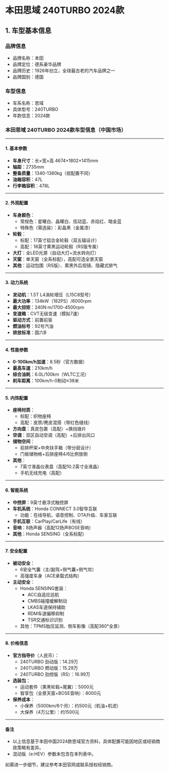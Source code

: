 
# 本田思域 240TURBO 2024款
## 1. 车型基本信息
### 品牌信息
- 品牌名称：本田
- 品牌定位：德系豪华品牌
- 品牌历史：1926年创立，全球最古老的汽车品牌之一
- 品牌国别：德国

### 车型信息
- 车系名称：思域
- 具体型号：240TURBO
- 年款信息：2024款

### 本田思域 240TURBO 2024款车型信息（中国市场）

---

#### **1. 基本参数**  
- **车身尺寸**：长×宽×高 4674×1802×1415mm  
- **轴距**：2735mm  
- **整备质量**：1340-1380kg（视配置不同）  
- **油箱容积**：47L  
- **行李箱容积**：478L  

---

#### **2. 外观配置**  
- **车身颜色**：  
  - 常规色：星曜白、晶耀白、炫动蓝、赤焰红、暗金蓝  
  - 特殊色（需选装）：彩晶黑（金属漆）  
- **轮毂**：  
  - 标配：17英寸铝合金轮毂（双五辐设计）  
  - 高配：18英寸熏黑运动轮毂（RS版专属）  
- **大灯**：全LED光源（自动大灯+流水转向灯）  
- **天窗**：单天窗（全系标配），高配可选全景天窗  
- **其他**：运动包围（RS版）、熏黑外后视镜、隐藏式排气  

---

#### **3. 动力系统**  
- **发动机**：1.5T L4涡轮增压（L15C8型号）  
- **最大功率**：134kW（182PS）/6000rpm  
- **最大扭矩**：240N·m/1700-4500rpm  
- **变速箱**：CVT无级变速（模拟7速）  
- **驱动方式**：前置前驱  
- **燃油标号**：92号汽油  
- **排放标准**：国六B  

---

#### **4. 性能参数**  
- **0-100km/h加速**：8.5秒（官方数据）  
- **最高车速**：210km/h  
- **综合油耗**：6.0L/100km（WLTC工况）  
- **刹车距离**：100km/h-0制动≤38米  

---

#### **5. 内饰配置**  
- **座椅材质**：  
  - 标配：织物座椅  
  - 高配：皮质/麂皮混搭（带红色缝线）  
- **方向盘**：真皮包裹（高配）+换挡拨片  
- **空调**：双区自动空调（高配）+后排出风口  
- **储物空间**：  
  - 前排杯架+中央扶手箱（带分层设计）  
  - 门板储物格+后排座椅4/6比例放倒  
- **其他**：  
  - 7英寸液晶仪表盘（高配10.2英寸全液晶）  
  - 手机无线充电（高配）  

---

#### **6. 智能系统**  
- **中控屏**：9英寸悬浮式触控屏  
- **车机系统**：Honda CONNECT 3.0智导互联  
  - 功能：在线导航、语音控制、OTA升级、车家互联  
- **手机互联**：CarPlay/CarLife（有线）  
- **音响**：8扬声器（高配12扬声BOSE音响）  
- **其他**：Honda SENSING（全系标配）  

---

#### **7. 安全配置**  
- **被动安全**：  
  - 6安全气囊（主/副驾+侧气囊+侧气帘）  
  - 高强度车身（ACE承载式结构）  
- **主动安全**：  
  - Honda SENSING套装：  
    - ACC自适应巡航  
    - CMBS碰撞缓解制动  
    - LKAS车道保持辅助  
    - RDM车道偏移抑制  
    - TSR交通标识识别  
  - 其他：TPMS胎压监测、倒车影像（高配360°全景）  

---

#### **8. 价格信息**  
- **官方指导价**（人民币）：  
  - 240TURBO 劲动版：14.29万  
  - 240TURBO 燃动版：15.29万  
  - 240TURBO 劲控版（RS）：16.99万  
- **选装包**：  
  - 运动套件（熏黑轮毂+尾翼）：5000元  
  - 智享包（全景天窗+BOSE音响）：8000元  
- **保养成本**：  
  - 小保养（5000km/6个月）：约500元（机油+机滤）  
  - 大保养（4万公里）：约1500元  

---

#### **备注**  
- 以上信息基于本田中国2024款思域官方资料，具体配置可能因地区或经销商政策略有差异。  
- 混动版（e:HEV）参数未包含在本列表中。  

如需进一步细节，建议参考本田官网或联系授权经销商。
